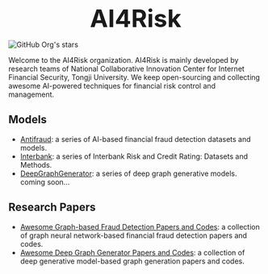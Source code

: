 <div align="center">
<b><font size="10">AI4Risk</font></b>
</div>


![GitHub Org's stars](https://img.shields.io/github/stars/AI4Risk#center)

Welcome to the AI4Risk organization. AI4Risk is mainly developed by research teams of National Collaborative Innovation Center for Internet Financial Security, Tongji University. We keep open-sourcing and collecting awesome AI-powered techniques for financial risk control and management.

## Models

- [Antifraud](https://github.com/AI4Risk/antifraud): a series of AI-based financial fraud detection datasets and models.
- [Interbank](https://github.com/AI4Risk/interbank): a series of Interbank Risk and Credit Rating: Datasets and Methods.
- [DeepGraphGenerator](): a series of deep graph generative models. coming soon...

## Research Papers

- [Awesome Graph-based Fraud Detection Papers and Codes](https://github.com/AI4Risk/awesome-graph-based-fraud-detection): a collection of graph neural network-based financial fraud detection papers and codes. 
- [Awesome Deep Graph Generator Papers and Codes](https://github.com/AI4Risk/awesome-deep-graph-generator): a collection of deep generative model-based graph generation papers and codes. 

